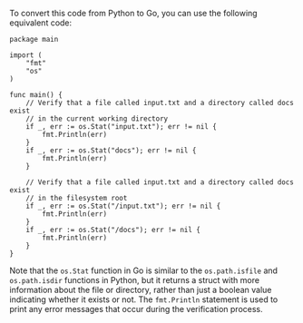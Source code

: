 To convert this code from Python to Go, you can use the following equivalent code:
```
package main

import (
    "fmt"
    "os"
)

func main() {
    // Verify that a file called input.txt and a directory called docs exist
    // in the current working directory
    if _, err := os.Stat("input.txt"); err != nil {
        fmt.Println(err)
    }
    if _, err := os.Stat("docs"); err != nil {
        fmt.Println(err)
    }

    // Verify that a file called input.txt and a directory called docs exist
    // in the filesystem root
    if _, err := os.Stat("/input.txt"); err != nil {
        fmt.Println(err)
    }
    if _, err := os.Stat("/docs"); err != nil {
        fmt.Println(err)
    }
}
```
Note that the `os.Stat` function in Go is similar to the `os.path.isfile` and `os.path.isdir` functions in Python, but it returns a struct with more information about the file or directory, rather than just a boolean value indicating whether it exists or not. The `fmt.Println` statement is used to print any error messages that occur during the verification process.
